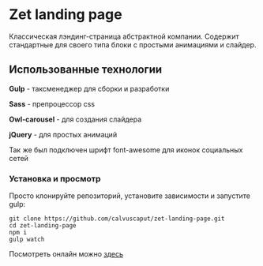 # Zet landing page

Классическая лэндинг-страница абстрактной компании. Содержит стандартные для своего типа блоки c простыми анимациями и слайдер.

## Использованные технологии


**Gulp** - таксменеджер для сборки и разработки  

**Sass** - препроцессор css  

**Owl-carousel** - для создания слайдера  

**jQuery** - для простых анимаций  


Так же был подключен шрифт font-awesome для иконок социальных сетей


### Установка и просмотр
Просто клонируйте репозиторий, установите зависимости и запустите gulp:
```
git clone https://github.com/calvuscaput/zet-landing-page.git
cd zet-landing-page
npm i
gulp watch
```

Посмотреть онлайн можно  [здесь](https://calvuscaput.github.io/zet-landing-page/)
